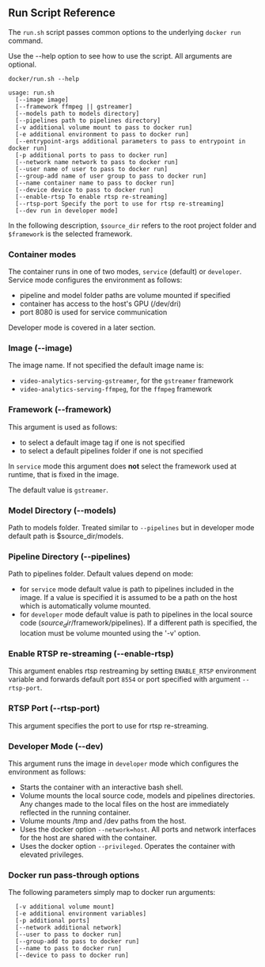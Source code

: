## Run Script Reference
The `run.sh` script passes common options to the underlying `docker run` command.

Use the --help option to see how to use the script. All arguments are optional.

```
docker/run.sh --help
```
```
usage: run.sh
  [--image image]
  [--framework ffmpeg || gstreamer]
  [--models path to models directory]
  [--pipelines path to pipelines directory]
  [-v additional volume mount to pass to docker run]
  [-e additional environment to pass to docker run]
  [--entrypoint-args additional parameters to pass to entrypoint in docker run]
  [-p additional ports to pass to docker run]
  [--network name network to pass to docker run]
  [--user name of user to pass to docker run]
  [--group-add name of user group to pass to docker run]
  [--name container name to pass to docker run]
  [--device device to pass to docker run]
  [--enable-rtsp To enable rtsp re-streaming]
  [--rtsp-port Specify the port to use for rtsp re-streaming]
  [--dev run in developer mode]
```

In the following description, `$source_dir` refers to the root project folder and `$framework` is the selected framework.

### Container modes
The container runs in one of two modes, `service` (default) or `developer`. Service mode configures the environment as follows:
* pipeline and model folder paths are volume mounted if specified
* container has access to the host's GPU (/dev/dri)
* port 8080 is used for service communication

Developer mode is covered in a later section.

### Image (--image)
The image name. If not specified the default image name is:
* `video-analytics-serving-gstreamer`, for the `gstreamer` framework
* `video-analytics-serving-ffmpeg`, for the `ffmpeg` framework

### Framework (--framework)
This argument is used as follows:
* to select a default image tag if one is not specified
* to select a default pipelines folder if one is not specified

In `service` mode this argument does __not__ select the framework used at runtime, that is fixed in the image.

The default value is `gstreamer`.

### Model Directory (--models)
Path to models folder. Treated similar to `--pipelines` but in developer mode default path is $source_dir/models.

### Pipeline Directory (--pipelines)
Path to pipelines folder. Default values depend on mode:
* for `service` mode default value is path to pipelines included in the image. If a value is specified it is assumed to be a path on the host which is automatically volume mounted.
* for `developer` mode default value is path to pipelines in the local source code ($source_dir/$framework/pipelines). If a different path is specified, the location must be volume mounted using the '-v' option.

### Enable RTSP re-streaming (--enable-rtsp)
This argument enables rtsp restreaming by setting `ENABLE_RTSP` environment variable and forwards default port `8554` or port specified with argument `--rtsp-port`.

### RTSP Port (--rtsp-port)
This argument specifies the port to use for rtsp re-streaming.

### Developer Mode (--dev)
This argument runs the image in `developer` mode which configures the environment as follows:

* Starts the container with an interactive bash shell.
* Volume mounts the local source code, models and pipelines
  directories. Any changes made to the local files on the host are
  immediately reflected in the running container.
* Volume mounts /tmp and /dev paths from the host.
* Uses the docker option `--network=host`. All ports and network interfaces for the host are shared with the container.
* Uses the docker option `--privileged`. Operates the container with elevated privileges.

### Docker run pass-through options
The following parameters simply map to docker run arguments:
```
  [-v additional volume mount]
  [-e additional environment variables]
  [-p additional ports]
  [--network additional network]
  [--user to pass to docker run]
  [--group-add to pass to docker run]
  [--name to pass to docker run]
  [--device to pass to docker run]
```
